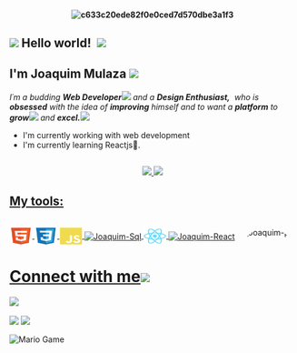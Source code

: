 <h4 align="center">
 
![c633c20ede82f0e0ced7d570dbe3a1f3](https://user-images.githubusercontent.com/70382532/138322189-2db8df52-9dcb-40a0-88a8-c365466bd33d.gif)

## <img src="https://github.com/TheDudeThatCode/TheDudeThatCode/blob/master/Assets/Hi.gif" width="29px"> **Hello world!** &nbsp;<img src="https://github.com/TheDudeThatCode/TheDudeThatCode/blob/master/Assets/Earth.gif" width="24px">

## I'm Joaquim Mulaza <img src="https://github.com/TheDudeThatCode/TheDudeThatCode/blob/master/Assets/Mario_Hello_Big.gif" width="30px">

<p>
  <em>
    I´m a budding <b>Web Developer</b><img src="https://github.com/TheDudeThatCode/TheDudeThatCode/blob/master/Assets/Developer.gif" width="40px"> and a <b>Design Enthusiast,</b>&nbsp; who is <b>obsessed</b> with the idea of <b>improving</b> himself and to want a <b>platform</b> to <b>grow</b><img src="https://github.com/TheDudeThatCode/TheDudeThatCode/blob/master/Assets/Rocket.gif" width="18px"> and <b>excel.</b><img src="https://github.com/TheDudeThatCode/TheDudeThatCode/blob/master/Assets/Medal.gif" width="20px">
  </em>
</p>

- I'm currently working with web development
- I'm currently learning Reactjs💪.
 
##
<div align="center">
  <a href="https://github.com/joaquimmulaza">
  <img height="180em" src="https://github-readme-stats.vercel.app/api?username=joaquimmulaza&show_icons=true&theme=dracula&include_all_commits=true&count_private=true"/>
  <img height="180em" src="https://github-readme-stats.vercel.app/api/top-langs/?username=joaquimmulaza&layout=compact&langs_count=7&theme=dracula"/>
</div>

## My tools:
  <div style="display: inline_block"><br>
     <img align="center" alt="Joaquim-HTML" height="30" width="40" src="https://raw.githubusercontent.com/devicons/devicon/master/icons/html5/html5-original.svg">
  
  <img align="center" alt="Joaquim-CSS" height="30" width="40" src="https://raw.githubusercontent.com/devicons/devicon/master/icons/css3/css3-original.svg">
    
  <img align="center" alt="Joaquim-Js" height="30" width="40" src="https://raw.githubusercontent.com/devicons/devicon/master/icons/javascript/javascript-plain.svg">
    
  <img align="center" alt="Joaquim-Sql" height="50" width="60" src="https://cdn.jsdelivr.net/gh/devicons/devicon/icons/mysql/mysql-original-wordmark.svg" />

  <img align="center" alt="Joaquim-React" height="30" width="40" src="https://raw.githubusercontent.com/devicons/devicon/master/icons/react/react-original.svg">
    
  <img align="center" alt="Joaquim-React" height="50" width="60" src="https://cdn.jsdelivr.net/gh/devicons/devicon/icons/php/php-plain.svg" />

  
  <img align="right" alt="Joaquim-pic" height="170" style="border-radius:50px;" src="https://user-images.githubusercontent.com/71206707/148536881-8ba5eb7f-2375-4a32-9a8d-bc00002cf6e2.png">
</div>
  
##
  
 # Connect with me<img src="https://github.com/TheDudeThatCode/TheDudeThatCode/blob/master/Assets/Handshake.gif" height="32px">
  
<div>
 <a href="https://www.linkedin.com/in/joaquim-mulaza" {target="_blank"}> <img src="https://img.shields.io/badge/-LinkedIn-%230077B5?style=for-the-badge&logo=linkedin&logoColor=white"> </a><br>
   
  <a href="https://twitter.com/JoaquimMulaza"><img src="https://img.shields.io/badge/Twitter-00acee?style=for-the-badge&logo=twitter&logoColor=white" target="blank"></a>
  <a href = "mailto:joaquimmulazadev@gmail.com"><img src="https://img.shields.io/badge/Gmail-D14836?style=for-the-badge&logo=gmail&logoColor=white" target="_blank"></a>
</div>
  
  <img src="https://github.com/TheDudeThatCode/TheDudeThatCode/blob/master/Assets/Mario_Gameplay.gif" alt="Mario Game" width="980">
